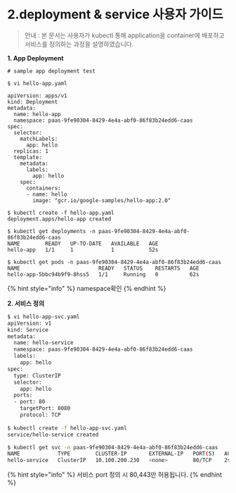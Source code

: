 # 2.deployment & service 사용자 가이드

> 안내 : 본 문서는 사용자가 kubectl 통해 application을 container에 배포하고 서비스를 정의하는 과정을 설명하였습니다.

**1. App Deployment**

```
# sample app deployment test

$ vi hello-app.yaml

apiVersion: apps/v1
kind: Deployment
metadata:
  name: hello-app
  namespace: paas-9fe90304-8429-4e4a-abf0-86f83b24edd6-caas
spec:
  selector:
    matchLabels:
      app: hello
  replicas: 1
  template:
    metadata:
      labels:
        app: hello
    spec:
      containers:
      - name: hello
        image: "gcr.io/google-samples/hello-app:2.0"

$ kubectl create -f hello-app.yaml
deployment.apps/hello-app created  

$ kubectl get deployments -n paas-9fe90304-8429-4e4a-abf0-86f83b24edd6-caas
NAME        READY   UP-TO-DATE   AVAILABLE   AGE
hello-app   1/1     1            1           52s    

$ kubectl get pods -n paas-9fe90304-8429-4e4a-abf0-86f83b24edd6-caas
NAME                         READY   STATUS    RESTARTS   AGE
hello-app-5bbc94b9f9-8hss5   1/1     Running   0          62s                    
```

{% hint style="info" %}
namespace확인
{% endhint %}

**2. 서비스 정의**

```bash
$ vi hello-app-svc.yaml
apiVersion: v1
kind: Service
metadata:
  name: hello-service
  namespace: paas-9fe90304-8429-4e4a-abf0-86f83b24edd6-caas
  labels:
    app: hello
spec:
  type: ClusterIP
  selector:
    app: hello
  ports:
  - port: 80
    targetPort: 8080
    protocol: TCP
    
$ kubectl create -f hello-app-svc.yaml
service/hello-service created   

$ kubectl get svc -n paas-9fe90304-8429-4e4a-abf0-86f83b24edd6-caas
NAME            TYPE        CLUSTER-IP       EXTERNAL-IP   PORT(S)   AGE
hello-service   ClusterIP   10.100.200.230   <none>        80/TCP    2s 
```

{% hint style="info" %}
서비스 port 정의 시 80,443만 허용됩니다.
{% endhint %}

